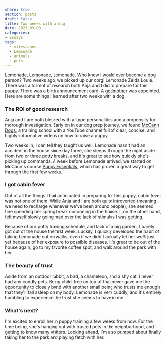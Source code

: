 ```yaml
---
share: true
section: posts
draft: false
title: Two weeks with a dog
date: 2023-03-08
categories:
- Essays
tags:
  - milestones
  - Lemonade
  - animals
  - pets
---
```



Lemonade, Lemonade, Lemonade. Who knew I would ever become a dog person? Two weeks ago, we picked up our corgi Lemonade Zelda Loulé. There was a torrent of research both Anja and I did to prepare for this puppy. There was a birth announcement card. A [godmother](https://www.anneliewambeek.com/) was appointed. Here are some things I learned after two weeks with a dog.

<!-- <div class="breakout">
    <div class="breakout-content">
        <div class="row">
            <div class="col-4">
                <img src="https://res.cloudinary.com/dbi2zounq/image/upload/v1678364666/Lemonade/lemonade-1_ezwubo.jpg" alt="" />
            </div>
            <div class="col-4">
                <img src="https://res.cloudinary.com/dbi2zounq/image/upload/v1678364666/Lemonade/lemonade-2_xs9fwa.jpg" alt="" />
            </div>
            <div class="col-4">
                <img src="https://res.cloudinary.com/dbi2zounq/image/upload/v1678364666/Lemonade/lemonade-3_xaodoy.jpg" alt="" />
            </div>
        </div>
    </div>
</div> -->


### The ROI of good research
Anja and I are both blessed with a-type personalities and a propensity for thorough investigation. Early on in our dog prep journey, we found [McCann Dogs](https://www.youtube.com/@McCannDogs), a training school with a YouTube channel full of clear, concise, and highly-informative videos on how to raise a puppy.

Two weeks in, I can tell they taught us well. Lemonade hasn't had an accident in the house since day three, she sleeps through the night aside from two or three potty breaks, and it's great to see how quickly she's picking up commands. A week before Lemonade arrived, we started on McCann's course [Puppy Essentials](https://mydogcan.mccanndogs.com/courses/puppy-essentials), which has proven a great way to get through the first few weeks.

### I got cabin fever
Out of all the things I had anticipated in preparing for this puppy, cabin fever was not one of them. While Anja and I are both quite introverted (meaning we need to recharge whenever we've been around people), she seemed fine spending her spring break cocooning in the house. I, on the other hand, felt myself slowly going mad over the lack of stimulus I was getting.

Because of our potty training schedule, and lack of a big garden, I barely got out of the house the first week. Luckily, I quickly developed the habit of taking Lemonade out on walks, even if we didn't actually let her _walk_ just yet because of her exposure to possible diseases. It's great to be out of the house again, go to my favorite coffee spot, and walk around the park with her.

### The beauty of trust
Aside from an outdoor rabbit, a bird, a chameleon, and a shy cat, I never had any cuddly pets. Being child-free on top of that never gave me the opportunity to closely bond with another small being who trusts me enough that they'll fall asleep on my body. Lemonade is very cuddly, and it's entirely humbling to experience the trust she seems to have in me.

### What's next?
I'm excited to enroll her in puppy training a few weeks from now. For the time being, she's hanging out with trusted pets in the neighborhood, and getting to know many visitors. Looking ahead, I'm also pumped about finally taking her to the park and playing fetch with her.